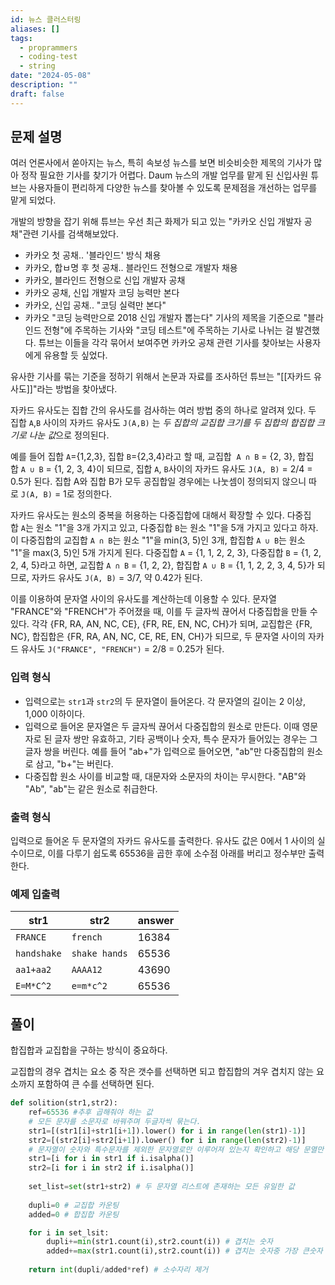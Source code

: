 ```yaml
---
id: 뉴스 클러스터링
aliases: []
tags:
  - proprammers
  - coding-test
  - string
date: "2024-05-08"
description: ""
draft: false
---
```



## 문제 설명

여러 언론사에서 쏟아지는 뉴스, 특히 속보성 뉴스를 보면 비슷비슷한 제목의 기사가 많아 정작 필요한 기사를 찾기가 어렵다. Daum 뉴스의 개발 업무를 맡게 된 신입사원 튜브는 사용자들이 편리하게 다양한 뉴스를 찾아볼 수 있도록 문제점을 개선하는 업무를 맡게 되었다.

개발의 방향을 잡기 위해 튜브는 우선 최근 화제가 되고 있는 "카카오 신입 개발자 공채"관련 기사를 검색해보았다.

- 카카오 첫 공채.. '블라인드' 방식 채용
- 카카오, 합ㅂ명 후 첫 공채.. 블라인드 전형으로 개발자 채용
- 카카오, 블라인드 전형으로 신입 개발자 공채
- 카카오 공채, 신입 개발자 코딩 능력만 본다
- 카카오, 신입 공채.. "코딩 실력만 본다"
- 카카오 "코딩 능력만으로 2018 신입 개발자 뽑는다"
기사의 제목을 기준으로 "블라인드 전형"에 주목하는 기사와 "코딩 테스트"에 주목하는 기사로 나뉘는 걸 발견했다. 튜브는 이들을 각각 묶어서 보여주면 카카오 공채 관련 기사를 찾아보는 사용자에게 유용할 듯 싶었다.

유사한 기사를 묶는 기준을 정하기 위해서 논문과 자료를 조사하던 튜브는 "[[자카드 유사도]]"라는 방법을 찾아냈다.

자카드 유사도는 집합 간의 유사도를 검사하는 여러 방법 중의 하나로 알려져 있다. 두 집합 `A`,`B` 사이의 자카드 유사도 `J(A,B)` 는 *두 집합의 교집합 크기를 두 집합의 합집합 크기로 나눈 값*으로 정의된다.

예를 들어 집합 `A`={1,2,3}, 집합 `B`={2,3,4}라고 할 때, 교집합  `A ∩ B` = {2, 3}, 합집합 `A ∪ B` = {1, 2, 3, 4}이 되므로, 집합 `A`, `B`사이의 자카드 유사도 `J(A, B)` = 2/4 = 0.5가 된다. 집합 A와 집합 B가 모두 공집합일 경우에는 나눗셈이 정의되지 않으니 따로 `J(A, B)` = 1로 정의한다.

자카드 유사도는 원소의 중복을 허용하는 다중집합에 대해서 확장할 수 있다. 다중집합 `A`는 원소 "1"을 3개 가지고 있고, 다중집합 `B`는 원소 "1"을 5개 가지고 있다고 하자. 이 다중집합의 교집합 `A ∩ B`는 원소 "1"을 min(3, 5)인 3개, 합집합 `A ∪ B`는 원소 "1"을 max(3, 5)인 5개 가지게 된다. 다중집합 `A` = {1, 1, 2, 2, 3}, 다중집합 `B` = {1, 2, 2, 4, 5}라고 하면, 교집합 `A ∩ B` = {1, 2, 2}, 합집합 `A ∪ B` = {1, 1, 2, 2, 3, 4, 5}가 되므로, 자카드 유사도 `J(A, B)` = 3/7, 약 0.42가 된다.

이를 이용하여 문자열 사이의 유사도를 계산하는데 이용할 수 있다. 문자열 "FRANCE"와 "FRENCH"가 주어졌을 때, 이를 두 글자씩 끊어서 다중집합을 만들 수 있다. 각각 {FR, RA, AN, NC, CE}, {FR, RE, EN, NC, CH}가 되며, 교집합은 {FR, NC}, 합집합은 {FR, RA, AN, NC, CE, RE, EN, CH}가 되므로, 두 문자열 사이의 자카드 유사도 `J("FRANCE", "FRENCH")` = 2/8 = 0.25가 된다.

### 입력 형식

- 입력으로는 `str1`과 `str2`의 두 문자열이 들어온다. 각 문자열의 길이는 2 이상, 1,000 이하이다.
- 입력으로 들어온 문자열은 두 글자씩 끊어서 다중집합의 원소로 만든다. 이때 영문자로 된 글자 쌍만 유효하고, 기타 공백이나 숫자, 특수 문자가 들어있는 경우는 그 글자 쌍을 버린다. 예를 들어 "ab+"가 입력으로 들어오면, "ab"만 다중집합의 원소로 삼고, "b+"는 버린다.
- 다중집합 원소 사이를 비교할 때, 대문자와 소문자의 차이는 무시한다. "AB"와 "Ab", "ab"는 같은 원소로 취급한다.
### 출력 형식

입력으로 들어온 두 문자열의 자카드 유사도를 출력한다. 유사도 값은 0에서 1 사이의 실수이므로, 이를 다루기 쉽도록 65536을 곱한 후에 소수점 아래를 버리고 정수부만 출력한다.
### 예제 입출력

| str1        | str2          | answer |
| ----------- | ------------- | ------ |
| `FRANCE`    | `french`      | 16384  |
| `handshake` | `shake hands` | 65536  |
| `aa1+aa2`   | `AAAA12`      | 43690  |
| `E=M*C^2`   | `e=m*c^2`     | 65536  |
## 풀이

합집합과 교집합을 구하는 방식이 중요하다.

교집합의 경우 겹치는 요소 중 작은 갯수를 선택하면 되고 합집합의 겨우 겹치지 않는 요소까지 포함하여 큰 수를 선택하면 된다.

```python
def solition(str1,str2):
	ref=65536 #추후 곱해줘야 하는 값
	# 모든 문자를 소문자로 바꿔주며 두글자씩 묶는다.
	str1=[(str1[i]+str1[i+1]).lower() for i in range(len(str1)-1)]
	str2=[(str2[i]+str2[i+1]).lower() for i in range(len(str2)-1)]
	# 문자열이 숫자와 특수문자를 제외한 문자열로만 이루어져 있는지 확인하고 해당 문열만 남긴다.
	str1=[i for i in str1 if i.isalpha()]
	str2=[i for i in str2 if i.isalpha()]
	
	set_list=set(str1+str2) # 두 문자열 리스트에 존재하는 모든 유일한 값
	
	dupli=0 # 교집합 카운팅
	added=0 # 합집합 카운팅

	for i in set_lsit:
		dupli+=min(str1.count(i),str2.count(i)) # 겹치는 숫자
		added+=max(str1.count(i),str2.count(i)) # 겹치는 숫자중 가장 큰숫자 혹은 겹치지 않는 숫자.
		
	return int(dupli/added*ref) # 소수자리 제거


```
